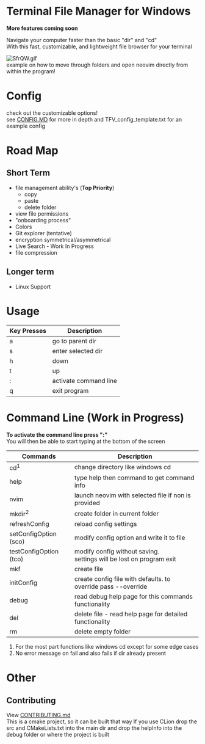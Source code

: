# Terminal File Manager for Windows
**More features coming soon**

Navigate your computer faster than the basic "dir" and "cd" <br>
With this fast, customizable, and lightweight file browser for your terminal

![SfrQW.gif](https://s12.gifyu.com/images/SfrQW.gif) <br>
example on how to move through folders and open neovim directly from within the program!
<br>
# Config
check out the customizable options! <br>
see [CONFIG.MD](CONFIG.md) for more in depth and TFV_config_template.txt for an example config


# Road Map
## Short Term
* file management ability's (**Top Priority**)
    * copy
    * paste
    * delete folder
* view file permissions
* "onboarding process"
* Colors
* Git explorer (tentative)
* encryption symmetrical/asymmetrical 
* Live Search  - Work In Progress
* file compression
## Longer term
* Linux Support

# Usage 
| Key Presses | Description           |
|-------------|-----------------------|
| a           | go to parent dir      |
| s           | enter selected dir    |
| h           | down          |
| t           | up            |
| :           | activate command line |
| q           | exit program          |


# Command Line (Work in Progress)
**To activate the command line press ":"** <br>
You will then be able to start typing at the bottom of the screen


| Commands               | Description                                                             |
|------------------------|-------------------------------------------------------------------------|
| cd<sup>1</sup>         | change directory like windows cd                                        |
| help                   | type help then command to get command info                              |
| nvim                   | launch neovim with selected file if non is provided                     |
| mkdir<sup>2</sup>      | create folder in current folder                                         |
| refreshConfig          | reload config settings                                                  |
| setConfigOption (sco)  | modify config option and write it to file                               |
| testConfigOption (tco) | modify config without saving.<br> settings will be lost on program exit |
| mkf                    | create file                                                             |
| initConfig             | create config file with defaults. to override pass --override           |
| debug                  | read debug help page for this commands functionality                    |
| del                    | delete file - read help page for detailed functionality                 |
| rm                     | delete empty folder                                                     |



1. For the most part functions like windows cd except for some edge cases
2. No error message on fail and also fails if dir already present

# Other
## Contributing
View [CONTRIBUTING.md](CONTRIBUTING.md) <br>
This is a cmake project, so it can be built that way
If you use CLion drop the src and CMakeLists.txt into the main dir
and drop the helpInfo into the debug folder or where the project is built
